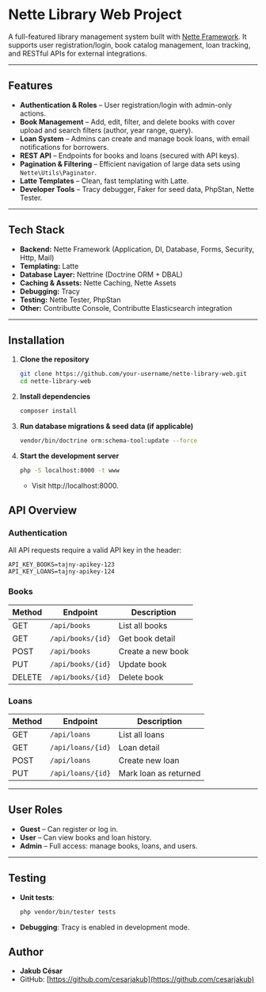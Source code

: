 # Nette Library Web Project
A full-featured library management system built with [Nette Framework](https://nette.org/). It supports user registration/login, book catalog management, loan tracking, and RESTful APIs for external integrations.

---
## Features

- **Authentication & Roles** – User registration/login with admin-only actions.
- **Book Management** – Add, edit, filter, and delete books with cover upload and search filters (author, year range, query).
- **Loan System** – Admins can create and manage book loans, with email notifications for borrowers.
- **REST API** – Endpoints for books and loans (secured with API keys).
- **Pagination & Filtering** – Efficient navigation of large data sets using `Nette\Utils\Paginator`.
- **Latte Templates** – Clean, fast templating with Latte.
- **Developer Tools** – Tracy debugger, Faker for seed data, PhpStan, Nette Tester.

---
## Tech Stack

- **Backend:** Nette Framework (Application, DI, Database, Forms, Security, Http, Mail)
- **Templating:** Latte
- **Database Layer:** Nettrine (Doctrine ORM + DBAL)
- **Caching & Assets:** Nette Caching, Nette Assets
- **Debugging:** Tracy
- **Testing:** Nette Tester, PhpStan
- **Other:** Contributte Console, Contributte Elasticsearch integration
---

## Installation

1. **Clone the repository**
   ```bash
   git clone https://github.com/your-username/nette-library-web.git
   cd nette-library-web
   ```
   
2. **Install dependencies**
    ```bash
    composer install
    ```
   
3. **Run database migrations & seed data (if applicable)**

    ```bash
    vendor/bin/doctrine orm:schema-tool:update --force
    ```
4. **Start the development server**
    ```bash
    php -S localhost:8000 -t www
    ```
   - Visit http://localhost:8000.

## API Overview

### Authentication
All API requests require a valid API key in the header:
```dotenv
API_KEY_BOOKS=tajny-apikey-123
API_KEY_LOANS=tajny-apikey-124
```


### Books
| Method | Endpoint              | Description           |
|--------|----------------------|----------------------|
| GET    | `/api/books`         | List all books        |
| GET    | `/api/books/{id}`    | Get book detail       |
| POST   | `/api/books`         | Create a new book     |
| PUT    | `/api/books/{id}`    | Update book           |
| DELETE | `/api/books/{id}`    | Delete book           |

### Loans
| Method | Endpoint              | Description              |
|--------|----------------------|-------------------------|
| GET    | `/api/loans`         | List all loans           |
| GET    | `/api/loans/{id}`    | Loan detail              |
| POST   | `/api/loans`         | Create new loan          |
| PUT    | `/api/loans/{id}`    | Mark loan as returned    |

---

## User Roles

- **Guest** – Can register or log in.
- **User** – Can view books and loan history.
- **Admin** – Full access: manage books, loans, and users.

---

## Testing
- **Unit tests**:
    ```bash
    php vendor/bin/tester tests 
    ```
- **Debugging**: Tracy is enabled in development mode.

## Author

- **Jakub César**
- GitHub: [https://github.com/cesarjakub](https://github.com/cesarjakub)
